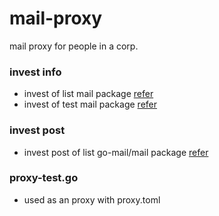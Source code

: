 # mail-proxy
mail proxy for people in a corp.

### invest info

* invest of list mail package [refer](invest/README.md)
* invest of test mail package [refer](invest/README-TEST.md)




### invest post

* invest post of list go-mail/mail package [refer](invest-post/README.md)

### proxy-test.go

* used as an proxy with proxy.toml


